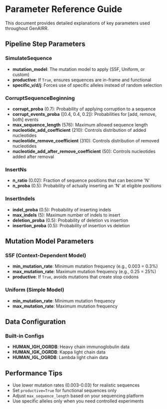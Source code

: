 # Parameter Reference Guide

This document provides detailed explanations of key parameters used throughout GenAIRR.

## Pipeline Step Parameters

### SimulateSequence
- **mutation_model**: The mutation model to apply (S5F, Uniform, or custom)
- **productive**: If `True`, ensures sequences are in-frame and functional
- **specific_v/d/j**: Forces use of specific alleles instead of random selection

### CorruptSequenceBeginning
- **corrupt_proba** (0.7): Probability of applying corruption to a sequence
- **corrupt_events_proba** ([0.4, 0.4, 0.2]): Probabilities for [add, remove, both] events
- **max_sequence_length** (576): Maximum allowed sequence length
- **nucleotide_add_coefficient** (210): Controls distribution of added nucleotides
- **nucleotide_remove_coefficient** (310): Controls distribution of removed nucleotides
- **nucleotide_add_after_remove_coefficient** (50): Controls nucleotides added after removal

### InsertNs
- **n_ratio** (0.02): Fraction of sequence positions that can become 'N'
- **n_proba** (0.5): Probability of actually inserting an 'N' at eligible positions

### InsertIndels
- **indel_proba** (0.5): Probability of inserting indels
- **max_indels** (5): Maximum number of indels to insert
- **deletion_proba** (0.5): Probability of deletion vs insertion
- **insertion_proba** (0.5): Probability of insertion vs deletion

## Mutation Model Parameters

### S5F (Context-Dependent Model)
- **min_mutation_rate**: Minimum mutation frequency (e.g., 0.003 = 0.3%)
- **max_mutation_rate**: Maximum mutation frequency (e.g., 0.25 = 25%)
- **productive**: If `True`, avoids mutations that create stop codons

### Uniform (Simple Model)
- **min_mutation_rate**: Minimum mutation frequency
- **max_mutation_rate**: Maximum mutation frequency

## Data Configuration

### Built-in Configs
- **HUMAN_IGH_OGRDB**: Heavy chain immunoglobulin data
- **HUMAN_IGK_OGRDB**: Kappa light chain data  
- **HUMAN_IGL_OGRDB**: Lambda light chain data

## Performance Tips

- Use lower mutation rates (0.003-0.03) for realistic sequences
- Set `productive=True` for functional sequences only
- Adjust `max_sequence_length` based on your sequencing platform
- Use specific alleles only when you need controlled experiments

